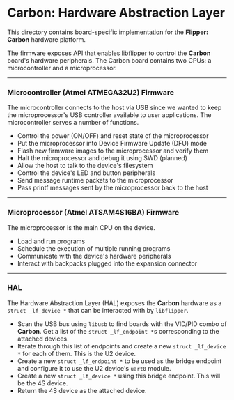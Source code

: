 # Carbon: Hardware Abstraction Layer

This directory contains board-specific implementation for the
**Flipper: Carbon** hardware platform.

The firmware exposes API that enables [libflipper](../library) to control the
**Carbon** board's hardware peripherals. The Carbon board contains two CPUs: a
microcontroller and a microprocessor.

---

### Microcontroller (Atmel ATMEGA32U2) Firmware

The microcontroller connects to the host via USB since we wanted to keep the
microprocessor's USB controller available to user applications. The
microcontroller serves a number of functions.

- Control the power (ON/OFF) and reset state of the microprocessor
- Put the microprocessor into Device Firmware Update (DFU) mode
- Flash new firmware images to the microprocessor and verify them
- Halt the microprocessor and debug it using SWD (planned)
- Allow the host to talk to the device's filesystem
- Control the device's LED and button peripherals
- Send message runtime packets to the microprocessor
- Pass printf messages sent by the microprocessor back to the host

---

### Microprocessor (Atmel ATSAM4S16BA) Firmware

The microprocessor is the main CPU on the device.

- Load and run programs
- Schedule the execution of multiple running programs
- Communicate with the device's hardware peripherals
- Interact with backpacks plugged into the expansion connector

---

### HAL

The Hardware Abstraction Layer (HAL) exposes the **Carbon** hardware as a
`struct _lf_device *` that can be interacted with by `libflipper`.

- Scan the USB bus using `libusb` to find boards with the VID/PID combo of
**Carbon**. Get a list of the `struct _lf_endpoint *`s corresponding to the
attached devices.
- Iterate through this list of endpoints and create a new `struct _lf_device *`
for each of them. This is the U2 device.
- Create a new `struct _lf_endpoint *` to be used as the bridge endpoint and
configure it to use the U2 device's `uart0` module.
- Create a new `struct _lf_device *` using this bridge endpoint. This will be
the 4S device.
- Return the 4S device as the attached device.
